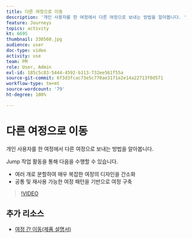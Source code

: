 ```yaml
---
title: 다른 여정으로 이동
description: '개인 사용자를 한 여정에서 다른 여정으로 보내는 방법을 알아봅니다. '
feature: Journeys
topics: activity
kt: 6695
thumbnail: 330560.jpg
audience: user
doc-type: video
activity: use
team: PM
role: User, Admin
exl-id: 185c5c83-5444-4592-b113-732ee561f55a
source-git-commit: 6f3d3fcac73e5c770ae3171e2e14a22713f0d571
workflow-type: tm+mt
source-wordcount: '79'
ht-degree: 100%

---
```


# 다른 여정으로 이동

개인 사용자를 한 여정에서 다른 여정으로 보내는 방법을 알아봅니다.

Jump 작업 활동을 통해 다음을 수행할 수 있습니다.

* 여러 개로 분할하여 매우 복잡한 여정의 디자인을 간소화
* 공통 및 재사용 가능한 여정 패턴을 기반으로 여정 구축

>[!VIDEO](https://video.tv.adobe.com/v/330560?quality=12)

## 추가 리소스

* [여정 간 이동(제품 설명서)](https://experienceleague.adobe.com/docs/journeys/using/building-journeys/about-journey-building/action-activities/jump.html?lang=ko#building-journeys)
